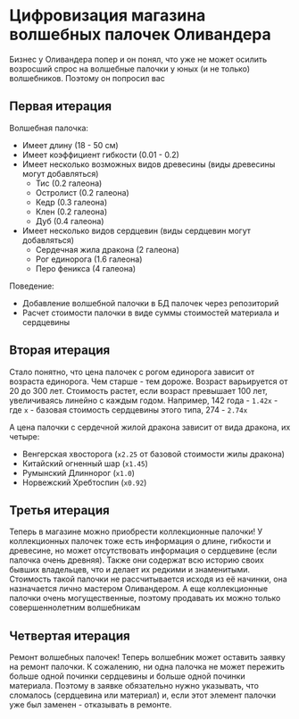 # Цифровизация магазина волшебных палочек Оливандера

Бизнес у Оливандера попер и он понял, что уже не может осилить возросший спрос на волшебные палочки у юных (и не только) волшебников. Поэтому он попросил вас

## Первая итерация

Волшебная палочка:
- Имеет длину (18 - 50 см)
- Имеет коэффициент гибкости (0.01 - 0.2)
- Имеет несколько возможных видов древесины (виды древесины могут добавляться)
  - Тис (0.2 галеона)
  - Остролист (0.2 галеона)
  - Кедр (0.3 галеона)
  - Клен (0.2 галеона)
  - Дуб (0.4 галеона)
- Имеет несколько видов сердцевин (виды сердцевин могут добавляться)
  - Сердечная жила дракона (2 галеона)
  - Рог единорога (1.6 галеона)
  - Перо феникса (4 галеона)

Поведение:
- Добавление волшебной палочки в БД палочек через репозиторий
- Расчет стоимости палочки в виде суммы стоимостей материала и сердцевины


## Вторая итерация

Стало понятно, что цена палочек с рогом единорога зависит от возраста единорога. Чем старше - тем дороже. Возраст варьируется от 20 до 300 лет. Стоимость растет, если возраст превышает 100 лет, увеличиваясь линейно с каждым годом. Например, 142 года - `1.42х` - где `x` - базовая стоимость сердцевины этого типа, 274 - `2.74х`

А цена палочки с сердечной жилой дракона зависит от вида дракона, их четыре:
- Венгерская хвосторога (`х2.25` от базовой стоимости жилы дракона)
- Китайский огненный шар (`х1.45`)
- Румынский Длиннорог (`х1.0`)
- Норвежский Хребтоспин (`х0.92`)

## Третья итерация

Теперь в магазине можно приобрести коллекционные палочки! У коллекционных палочек тоже есть информация о длине, гибкости и древесине, но может отсутствовать информация о сердцевине (если палочка очень древняя). Также они содержат всю историю своих бывших владельцев, что и делает их редкими и знаменитыми. Стоимость такой палочки не рассчитывается исходя из её начинки, она назначается лично мастером Оливандером. А еще коллекционные палочки очень могущественные, поэтому продавать их можно только совершеннолетним волшебникам

## Четвертая итерация

Ремонт волшебных палочек! Теперь волшебник может оставить заявку на ремонт палочки. К сожалению, ни одна палочка не может пережить больше одной починки сердцевины и больше одной починки материала. Поэтому в заявке обязательно нужно указывать, что сломалось (сердцевина или материал) и, если этот элемент палочки уже был заменен - отказывать в ремонте.